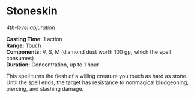 # Stoneskin 
_4th-level abjuration_ 

**Casting Time:** 1 action    
**Range:** Touch    
**Components:** V, S, M (diamond dust worth 100 gp, which the spell consumes)    
**Duration:** Concentration, up to 1 hour 

This spell turns the flesh of a willing creature you touch as hard as stone. Until the spell ends, the target has resistance to nonmagical bludgeoning, piercing, and slashing damage. 
